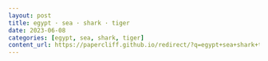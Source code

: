 ```yaml
---
layout: post
title: egypt · sea · shark · tiger
date: 2023-06-08
categories: [egypt, sea, shark, tiger]
content_url: https://papercliff.github.io/redirect/?q=egypt+sea+shark+tiger&tbs=cdr:1,cd_min:6/7/2023,cd_max:6/9/2023
---
```


